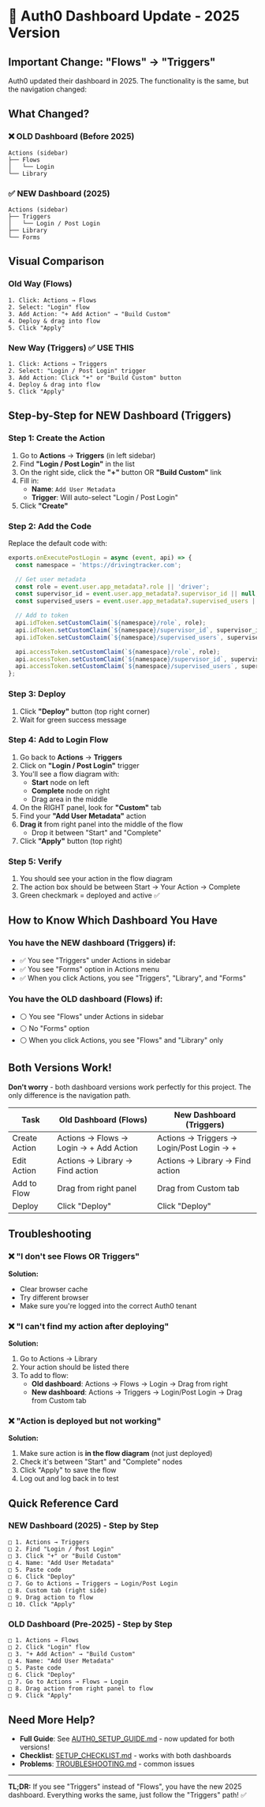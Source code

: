 # 🔄 Auth0 Dashboard Update - 2025 Version

## Important Change: "Flows" → "Triggers"

Auth0 updated their dashboard in 2025. The functionality is the same, but the navigation changed:

## What Changed?

### ❌ OLD Dashboard (Before 2025)
```
Actions (sidebar)
├── Flows
│   └── Login
└── Library
```

### ✅ NEW Dashboard (2025)
```
Actions (sidebar)
├── Triggers
│   └── Login / Post Login
├── Library
└── Forms
```

## Visual Comparison

### Old Way (Flows)
```
1. Click: Actions → Flows
2. Select: "Login" flow
3. Add Action: "+ Add Action" → "Build Custom"
4. Deploy & drag into flow
5. Click "Apply"
```

### New Way (Triggers) ✅ USE THIS
```
1. Click: Actions → Triggers
2. Select: "Login / Post Login" trigger
3. Add Action: Click "+" or "Build Custom" button
4. Deploy & drag into flow
5. Click "Apply"
```

## Step-by-Step for NEW Dashboard (Triggers)

### Step 1: Create the Action
1. Go to **Actions** → **Triggers** (in left sidebar)
2. Find **"Login / Post Login"** in the list
3. On the right side, click the **"+"** button OR **"Build Custom"** link
4. Fill in:
   - **Name**: `Add User Metadata`
   - **Trigger**: Will auto-select "Login / Post Login"
5. Click **"Create"**

### Step 2: Add the Code
Replace the default code with:

```javascript
exports.onExecutePostLogin = async (event, api) => {
  const namespace = 'https://drivingtracker.com';

  // Get user metadata
  const role = event.user.app_metadata?.role || 'driver';
  const supervisor_id = event.user.app_metadata?.supervisor_id || null;
  const supervised_users = event.user.app_metadata?.supervised_users || [];

  // Add to token
  api.idToken.setCustomClaim(`${namespace}/role`, role);
  api.idToken.setCustomClaim(`${namespace}/supervisor_id`, supervisor_id);
  api.idToken.setCustomClaim(`${namespace}/supervised_users`, supervised_users);

  api.accessToken.setCustomClaim(`${namespace}/role`, role);
  api.accessToken.setCustomClaim(`${namespace}/supervisor_id`, supervisor_id);
  api.accessToken.setCustomClaim(`${namespace}/supervised_users`, supervised_users);
};
```

### Step 3: Deploy
1. Click **"Deploy"** button (top right corner)
2. Wait for green success message

### Step 4: Add to Login Flow
1. Go back to **Actions** → **Triggers**
2. Click on **"Login / Post Login"** trigger
3. You'll see a flow diagram with:
   - **Start** node on left
   - **Complete** node on right
   - Drag area in the middle
4. On the RIGHT panel, look for **"Custom"** tab
5. Find your **"Add User Metadata"** action
6. **Drag it** from right panel into the middle of the flow
   - Drop it between "Start" and "Complete"
7. Click **"Apply"** button (top right)

### Step 5: Verify
1. You should see your action in the flow diagram
2. The action box should be between Start → Your Action → Complete
3. Green checkmark = deployed and active ✅

## How to Know Which Dashboard You Have

### You have the NEW dashboard (Triggers) if:
- ✅ You see "Triggers" under Actions in sidebar
- ✅ You see "Forms" option in Actions menu
- ✅ When you click Actions, you see "Triggers", "Library", and "Forms"

### You have the OLD dashboard (Flows) if:
- ⚪ You see "Flows" under Actions in sidebar
- ⚪ No "Forms" option
- ⚪ When you click Actions, you see "Flows" and "Library" only

## Both Versions Work!

**Don't worry** - both dashboard versions work perfectly for this project. The only difference is the navigation path.

| Task | Old Dashboard (Flows) | New Dashboard (Triggers) |
|------|----------------------|--------------------------|
| Create Action | Actions → Flows → Login → + Add Action | Actions → Triggers → Login/Post Login → + |
| Edit Action | Actions → Library → Find action | Actions → Library → Find action |
| Add to Flow | Drag from right panel | Drag from Custom tab |
| Deploy | Click "Deploy" | Click "Deploy" |

## Troubleshooting

### ❌ "I don't see Flows OR Triggers"
**Solution:**
- Clear browser cache
- Try different browser
- Make sure you're logged into the correct Auth0 tenant

### ❌ "I can't find my action after deploying"
**Solution:**
1. Go to Actions → Library
2. Your action should be listed there
3. To add to flow:
   - **Old dashboard**: Actions → Flows → Login → Drag from right
   - **New dashboard**: Actions → Triggers → Login/Post Login → Drag from Custom tab

### ❌ "Action is deployed but not working"
**Solution:**
1. Make sure action is **in the flow diagram** (not just deployed)
2. Check it's between "Start" and "Complete" nodes
3. Click "Apply" to save the flow
4. Log out and log back in to test

## Quick Reference Card

### NEW Dashboard (2025) - Step by Step
```
□ 1. Actions → Triggers
□ 2. Find "Login / Post Login"
□ 3. Click "+" or "Build Custom"
□ 4. Name: "Add User Metadata"
□ 5. Paste code
□ 6. Click "Deploy"
□ 7. Go to Actions → Triggers → Login/Post Login
□ 8. Custom tab (right side)
□ 9. Drag action to flow
□ 10. Click "Apply"
```

### OLD Dashboard (Pre-2025) - Step by Step
```
□ 1. Actions → Flows
□ 2. Click "Login" flow
□ 3. "+ Add Action" → "Build Custom"
□ 4. Name: "Add User Metadata"
□ 5. Paste code
□ 6. Click "Deploy"
□ 7. Go to Actions → Flows → Login
□ 8. Drag action from right panel to flow
□ 9. Click "Apply"
```

## Need More Help?

- **Full Guide**: See [AUTH0_SETUP_GUIDE.md](AUTH0_SETUP_GUIDE.md) - now updated for both versions!
- **Checklist**: [SETUP_CHECKLIST.md](SETUP_CHECKLIST.md) - works with both dashboards
- **Problems**: [TROUBLESHOOTING.md](TROUBLESHOOTING.md) - common issues

---

**TL;DR:** If you see "Triggers" instead of "Flows", you have the new 2025 dashboard. Everything works the same, just follow the "Triggers" path! ✅
